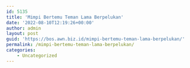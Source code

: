 ```yaml
---
id: 5135
title: 'Mimpi Bertemu Teman Lama Berpelukan'
date: '2022-08-10T12:19:26+00:00'
author: admin
layout: post
guid: 'https://bos.awn.biz.id/mimpi-bertemu-teman-lama-berpelukan/'
permalink: /mimpi-bertemu-teman-lama-berpelukan/
categories:
    - Uncategorized
---
```


